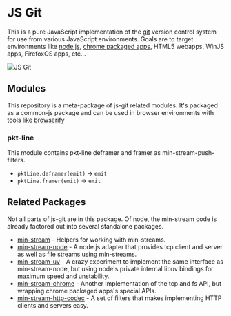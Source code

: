 # JS Git

This is a pure JavaScript implementation of the [git][] version control system for use from various JavaScript environments.  Goals are to target environments like [node.js][], [chrome packaged apps][], HTML5 webapps, WinJS apps, FirefoxOS apps, etc...

![JS Git](https://s3.amazonaws.com/ksr/projects/487331/photo-main.jpg)


## Modules

This repository is a meta-package of js-git related modules.  It's packaged as a common-js package and can be used in browser environments with tools like [browserify][]

### pkt-line

This module contains pkt-line deframer and framer as min-stream-push-filters.

 - `pktLine.deframer(emit)` -> `emit`
 - `pktLine.framer(emit)` -> `emit`

## Related Packages

Not all parts of js-git are in this package.  Of node, the min-stream code is already factored out into several standalone packages.

 - [min-stream][] - Helpers for working with min-streams.
 - [min-stream-node][] - A node.js adapter that provides tcp client and server as well as file streams using min-streams.
 - [min-stream-uv][] - A crazy experiment to implement the same interface as min-stream-node, but using node's private internal libuv bindings for maximum speed and unstability.
 - [min-stream-chrome][] - Another implementation of the tcp and fs API, but wrapping chrome packaged apps's special APIs.
 - [min-stream-http-codec][] - A set of filters that makes implementing HTTP clients and servers easy.


[node.js]: http://nodejs.org
[git]: http://git-scm.com/
[browserify]: http://browserify.org/
[chrome packaged apps]: http://developer.chrome.com/apps/
[min-stream]: https://github.com/creationix/min-stream
[min-stream-node]: https://github.com/creationix/min-stream-node
[min-stream-uv]: https://github.com/creationix/min-stream-uv
[min-stream-chrome]: https://github.com/creationix/min-stream-chrome
[min-stream-http-codec]: https://github.com/creationix/min-stream-http-codec
